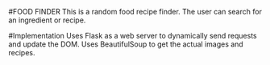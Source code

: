 #FOOD FINDER 
This is a random food recipe finder.
The user can search for an ingredient or recipe.

#Implementation
Uses Flask as a web server to dynamically send requests and update the DOM.
Uses BeautifulSoup to get the actual images and recipes.
